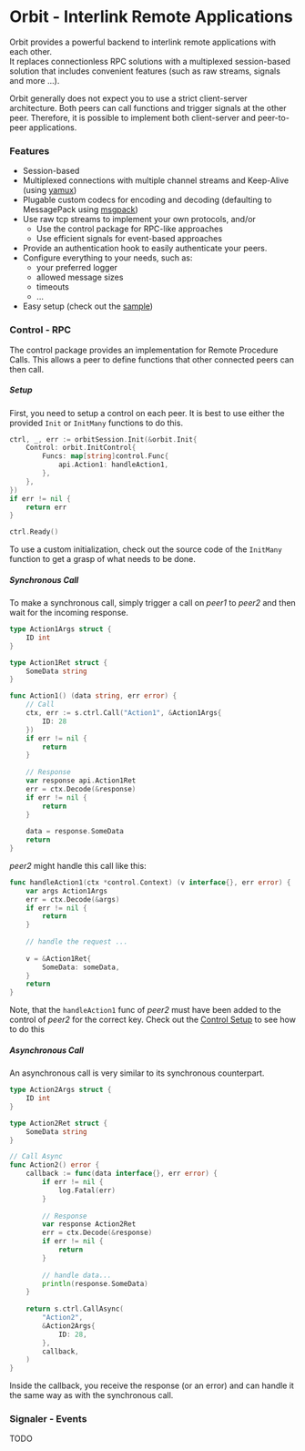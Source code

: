 # Orbit - Interlink Remote Applications

Orbit provides a powerful backend to interlink remote applications with each other.  
It replaces connectionless RPC solutions with a multiplexed session-based solution that includes convenient features (such as raw streams, signals and more ...).  

Orbit generally does not expect you to use a strict client-server architecture. Both peers can call functions and trigger signals at the other peer. Therefore, it is possible to implement both client-server and peer-to-peer applications.


### Features

- Session-based
- Multiplexed connections with multiple channel streams and Keep-Alive (using [yamux](https://github.com/hashicorp/yamux))
- Plugable custom codecs for encoding and decoding (defaulting to MessagePack using [msgpack](https://github.com/msgpack/msgpack))
- Use raw tcp streams to implement your own protocols, and/or
  - Use the control package for RPC-like approaches
  - Use efficient signals for event-based approaches
- Provide an authentication hook to easily authenticate your peers.
- Configure everything to your needs, such as:
  - your preferred logger
  - allowed message sizes
  - timeouts
  - ...
- Easy setup (check out the [sample](https://github.com/desertbit/orbit/tree/master/sample))

### Control - RPC
The control package provides an implementation for Remote Procedure Calls. This allows a peer to define functions that other connected peers can then call.

##### Setup
First, you need to setup a control on each peer. It is best to use either the provided `Init` or `InitMany` functions to do this.
```go
ctrl, _, err := orbitSession.Init(&orbit.Init{
    Control: orbit.InitControl{
        Funcs: map[string]control.Func{
            api.Action1: handleAction1,
        },
    },
})
if err != nil {
    return err
}

ctrl.Ready()
```
To use a custom initialization, check out the source code of the `InitMany` function to get a grasp of what needs to be done.

##### Synchronous Call
To make a synchronous call, simply trigger a call on _peer1_ to _peer2_ and then wait for the incoming response.
```go
type Action1Args struct {
    ID int
}

type Action1Ret struct {
    SomeData string
}

func Action1() (data string, err error) {
    // Call
    ctx, err := s.ctrl.Call("Action1", &Action1Args{
        ID: 28
    })
    if err != nil {
        return
    }
    
    // Response
    var response api.Action1Ret
    err = ctx.Decode(&response)
    if err != nil {
        return
    }
    
    data = response.SomeData
    return 
}
```

_peer2_ might handle this call like this:
```go
func handleAction1(ctx *control.Context) (v interface{}, err error) {
    var args Action1Args
    err = ctx.Decode(&args)
    if err != nil {
        return
    }
    
    // handle the request ...
    
    v = &Action1Ret{
        SomeData: someData,
    }
    return
}
```
Note, that the `handleAction1` func of _peer2_ must have been added to the control of _peer2_ for the correct key. Check out the [Control Setup](#Setup) to see how to do this

##### Asynchronous Call
An asynchronous call is very similar to its synchronous counterpart. 
```go
type Action2Args struct {
    ID int
}

type Action2Ret struct {
    SomeData string
}

// Call Async
func Action2() error {
    callback := func(data interface{}, err error) {
        if err != nil {
            log.Fatal(err)
        }
        
        // Response
        var response Action2Ret
        err = ctx.Decode(&response)
        if err != nil {
            return
        }
        
        // handle data...
        println(response.SomeData)
    }
    
    return s.ctrl.CallAsync(
        "Action2", 
        &Action2Args{
            ID: 28,
        }, 
        callback,
    )
}
```
Inside the callback, you receive the response (or an error) and can handle it the same way as with the synchronous call.

### Signaler - Events
TODO